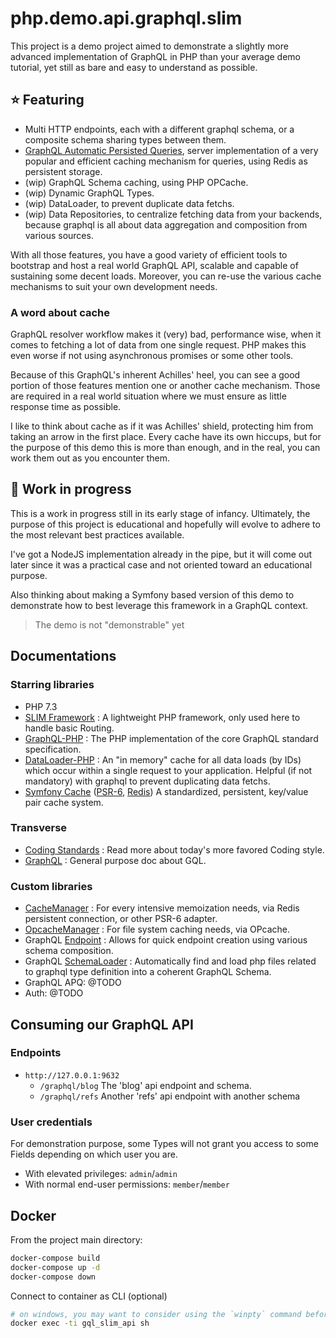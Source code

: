 # php.demo.api.graphql.slim

This project is a demo project aimed to demonstrate a slightly more advanced implementation of GraphQL in PHP than your average demo tutorial, yet still as bare and easy to understand as possible.

## :star: Featuring

* Multi HTTP endpoints, each with a different graphql schema, or a composite schema sharing types between them.
* [GraphQL Automatic Persisted Queries](https://www.apollographql.com/docs/apollo-server/performance/apq/), server implementation of a very popular and efficient caching mechanism for queries, using Redis as persistent storage.
* (wip) GraphQL Schema caching, using PHP OPCache.
* (wip) Dynamic GraphQL Types.
* (wip) DataLoader, to prevent duplicate data fetchs.
* (wip) Data Repositories, to centralize fetching data from your backends, because graphql is all about data aggregation and composition from various sources.

With all those features, you have a good variety of efficient tools to bootstrap and host a real world GraphQL API, scalable and capable of sustaining some decent loads.
Moreover, you can re-use the various cache mechanisms to suit your own development needs.

### A word about cache
GraphQL resolver workflow makes it (very) bad, performance wise, when it comes to fetching a lot of data from one single request.
PHP makes this even worse if not using asynchronous promises or some other tools.
 
Because of this GraphQL's inherent Achilles' heel, you can see a good portion of those features mention one or another cache mechanism.
Those are required in a real world situation where we must ensure as little response time as possible.  

I like to think about cache as if it was Achilles' shield, protecting him from taking an arrow in the first place.
Every cache have its own hiccups, but for the purpose of this demo this is more than enough, and in the real, you can work them out as you encounter them.


## :construction: Work in progress

This is a work in progress still in its early stage of infancy. Ultimately, the purpose of this project is educational and hopefully will evolve to adhere to the most relevant best practices available.

I've got a NodeJS implementation already in the pipe, but it will come out later since it was a practical case and not oriented toward an educational purpose.

Also thinking about making a Symfony based version of this demo to demonstrate how to best leverage this framework in a GraphQL context.

> The demo is not "demonstrable" yet

## Documentations

### Starring libraries

* PHP 7.3
* [SLIM Framework](https://www.slimframework.com/) : A lightweight PHP framework, only used here to handle basic Routing. 
* [GraphQL-PHP](https://webonyx.github.io/graphql-php) : The PHP implementation of the core GraphQL standard specification.
* [DataLoader-PHP](https://github.com/overblog/dataloader-php) : An "in memory" cache for all data loads (by IDs) which occur within a single request to your application. Helpful (if not mandatory) with graphql to prevent duplicating data fetchs.
* [Symfony Cache](https://symfony.com/doc/current/components/cache.html) ([PSR-6](https://symfony.com/doc/current/components/cache.html#basic-usage-psr-6), [Redis](https://symfony.com/doc/current/components/cache/adapters/redis_adapter.html)) A standardized, persistent, key/value pair cache system.


### Transverse

* [Coding Standards](./docs/CodingStandards.md) : Read more about today's more favored Coding style.
* [GraphQL](./docs/GraphQL.md) : General purpose doc about GQL.

### Custom libraries

* [CacheManager](./docs/CacheManager.md) : For every intensive memoization needs, via Redis persistent connection, or other PSR-6 adapter.
* [OpcacheManager](./docs/OpcacheManager.md) : For file system caching needs, via OPcache.
* GraphQL [Endpoint](./docs/Endpoint.md) : Allows for quick endpoint creation using various schema composition.
* GraphQL [SchemaLoader](./docs/SchemaLoader.md) : Automatically find and load php files related to graphql type definition into a coherent GraphQL Schema.
* GraphQL APQ: @TODO
* Auth: @TODO

## Consuming our GraphQL API

### Endpoints

* `http://127.0.0.1:9632`
  * `/graphql/blog` The 'blog' api endpoint and schema.
  * `/graphql/refs` Another 'refs' api endpoint with another schema
 
 
### User credentials

For demonstration purpose, some Types will not grant you access to some Fields depending on which user you are.
 
* With elevated privileges: `admin`/`admin`
* With normal end-user permissions: `member`/`member`


## Docker

From the project main directory:


```bash
docker-compose build
docker-compose up -d
docker-compose down
```

Connect to container as CLI (optional)

```bash
# on windows, you may want to consider using the `winpty` command before `docker exec`)
docker exec -ti gql_slim_api sh
```
